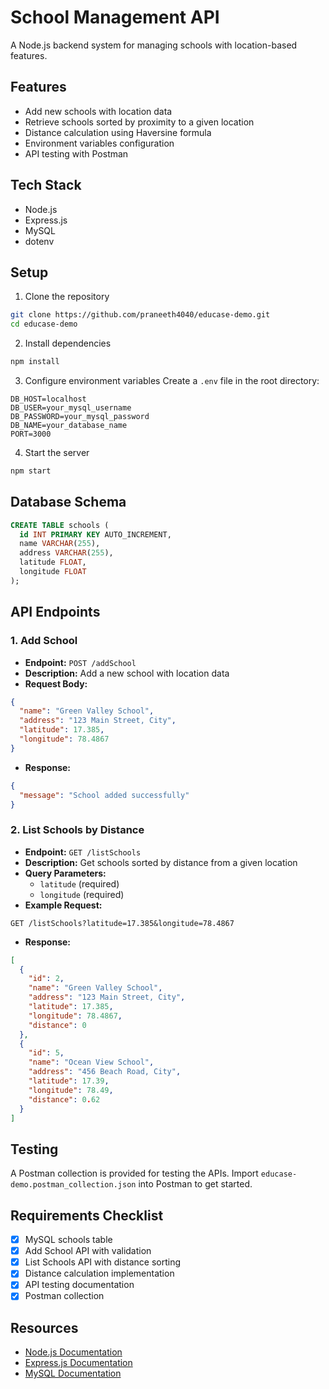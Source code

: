 # School Management API

A Node.js backend system for managing schools with location-based features.

## Features

- Add new schools with location data
- Retrieve schools sorted by proximity to a given location
- Distance calculation using Haversine formula
- Environment variables configuration
- API testing with Postman

## Tech Stack

- Node.js
- Express.js
- MySQL
- dotenv

## Setup

1. Clone the repository
```bash
git clone https://github.com/praneeth4040/educase-demo.git
cd educase-demo
```

2. Install dependencies
```bash
npm install
```

3. Configure environment variables
Create a `.env` file in the root directory:
```env
DB_HOST=localhost
DB_USER=your_mysql_username
DB_PASSWORD=your_mysql_password
DB_NAME=your_database_name
PORT=3000
```

4. Start the server
```bash
npm start
```

## Database Schema

```sql
CREATE TABLE schools (
  id INT PRIMARY KEY AUTO_INCREMENT,
  name VARCHAR(255),
  address VARCHAR(255),
  latitude FLOAT,
  longitude FLOAT
);
```

## API Endpoints

### 1. Add School
- **Endpoint:** `POST /addSchool`
- **Description:** Add a new school with location data
- **Request Body:**
```json
{
  "name": "Green Valley School",
  "address": "123 Main Street, City",
  "latitude": 17.385,
  "longitude": 78.4867
}
```
- **Response:**
```json
{
  "message": "School added successfully"
}
```

### 2. List Schools by Distance
- **Endpoint:** `GET /listSchools`
- **Description:** Get schools sorted by distance from a given location
- **Query Parameters:**
  - `latitude` (required)
  - `longitude` (required)
- **Example Request:**
```
GET /listSchools?latitude=17.385&longitude=78.4867
```
- **Response:**
```json
[
  {
    "id": 2,
    "name": "Green Valley School",
    "address": "123 Main Street, City",
    "latitude": 17.385,
    "longitude": 78.4867,
    "distance": 0
  },
  {
    "id": 5,
    "name": "Ocean View School",
    "address": "456 Beach Road, City",
    "latitude": 17.39,
    "longitude": 78.49,
    "distance": 0.62
  }
]
```

## Testing

A Postman collection is provided for testing the APIs. Import `educase-demo.postman_collection.json` into Postman to get started.

## Requirements Checklist

- [x] MySQL schools table
- [x] Add School API with validation
- [x] List Schools API with distance sorting
- [x] Distance calculation implementation
- [x] API testing documentation
- [x] Postman collection

## Resources

- [Node.js Documentation](https://nodejs.org/docs)
- [Express.js Documentation](https://expressjs.com/)
- [MySQL Documentation](https://dev.mysql.com/doc/)
